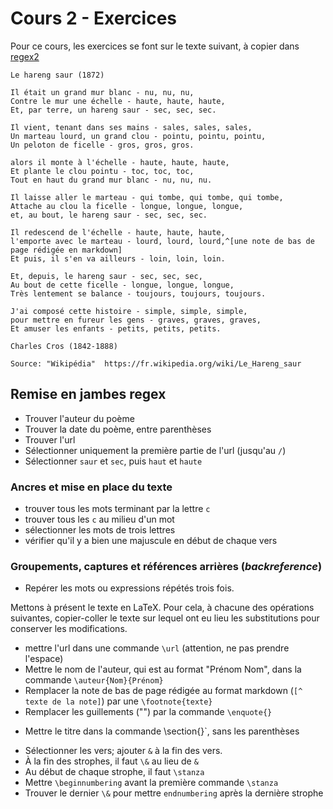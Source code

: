# Cours 2 - Exercices


Pour ce cours, les exercices se font sur le texte suivant, à copier dans [regex2](https://regex101.com/)

```
Le hareng saur (1872)

Il était un grand mur blanc - nu, nu, nu,
Contre le mur une échelle - haute, haute, haute,
Et, par terre, un hareng saur - sec, sec, sec.

Il vient, tenant dans ses mains - sales, sales, sales,
Un marteau lourd, un grand clou - pointu, pointu, pointu,
Un peloton de ficelle - gros, gros, gros.

alors il monte à l'échelle - haute, haute, haute,
Et plante le clou pointu - toc, toc, toc,
Tout en haut du grand mur blanc - nu, nu, nu.

Il laisse aller le marteau - qui tombe, qui tombe, qui tombe,
Attache au clou la ficelle - longue, longue, longue,
et, au bout, le hareng saur - sec, sec, sec.

Il redescend de l'échelle - haute, haute, haute,
l'emporte avec le marteau - lourd, lourd, lourd,^[une note de bas de page rédigée en markdown]
Et puis, il s'en va ailleurs - loin, loin, loin.

Et, depuis, le hareng saur - sec, sec, sec,
Au bout de cette ficelle - longue, longue, longue,
Très lentement se balance - toujours, toujours, toujours.

J'ai composé cette histoire - simple, simple, simple,
pour mettre en fureur les gens - graves, graves, graves,
Et amuser les enfants - petits, petits, petits.

Charles Cros (1842-1888)

Source: "Wikipédia"  https://fr.wikipedia.org/wiki/Le_Hareng_saur
```

## Remise en jambes regex


- Trouver l'auteur du poème
- Trouver la date du poème, entre parenthèses
- Trouver l'url
- Sélectionner uniquement la première partie de l'url  (jusqu'au `/`)
- Sélectionner `saur` et `sec`,  puis `haut` et `haute`


### Ancres et  mise en place du texte


- trouver tous les mots terminant par la lettre `c` 
- trouver tous les `c` au milieu d'un mot
- sélectionner les mots de trois lettres
- vérifier qu'il y a bien une majuscule en début de chaque vers


### Groupements, captures et références arrières (*backreference*)

- Repérer les mots ou expressions répétés trois fois. 

Mettons à présent le texte en LaTeX. Pour cela, à chacune des opérations suivantes, copier-coller le texte sur lequel ont eu lieu les substitutions pour conserver les modifications.

- mettre l'url dans une commande `\url` (attention, ne pas prendre l'espace)
- Mettre le nom de l'auteur, qui est au format "Prénom Nom",  dans la commande `\auteur{Nom}{Prénom}`
- Remplacer la note de bas de page rédigée au format markdown (`[^ texte de la note]`) par une  `\footnote{texte}`
- Remplacer les guillements ("") par la commande `\enquote{}` 
+ Mettre le titre dans la commande \section{}`, sans les parenthèses
- Sélectionner les vers; ajouter `&` à la fin des vers.
- À la fin des strophes, il faut `\&` au lieu de `&`
- Au début de chaque strophe, il faut `\stanza`
- Mettre `\beginnumbering` avant la première commande `\stanza`
- Trouver le dernier `\&` pour mettre `endnumbering` après la dernière strophe

